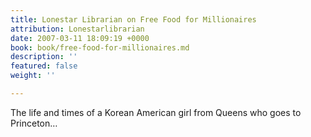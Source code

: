 ```yaml
---
title: Lonestar Librarian on Free Food for Millionaires
attribution: Lonestarlibrarian
date: 2007-03-11 18:09:19 +0000
book: book/free-food-for-millionaires.md
description: ''
featured: false
weight: ''

---
```

The life and times of a Korean American girl from Queens who goes to Princeton…